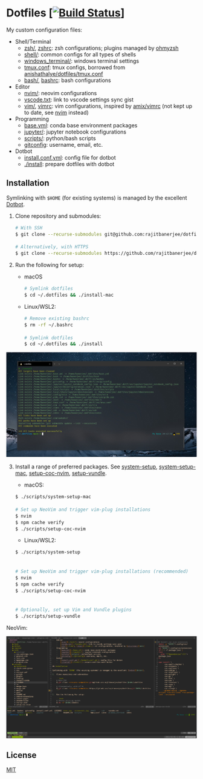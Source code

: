 # Dotfiles \[[![Build Status][travis-badge]][travis]]

My custom configuration files:

- Shell/Terminal
  - [zsh/](./zsh/), [zshrc](./zshrc): zsh configurations; plugins managed by [ohmyzsh][ohmyzsh]
  - [shell/](./shell/): common configs for all types of shells
  - [windows_terminal/](./windows_terminal/): windows terminal settings
  - [tmux.conf](./tmux.conf): tmux configs, borrowed from [anishathalye/dotfiles/tmux.conf][anish]
  - [bash/](./bash/), [bashrc](./bashrc): bash configurations
- Editor
  - [nvim/](./nvim/): neovim configurations
  - [vscode.txt](./vscode.txt): link to vscode settings sync gist
  - [vim/](./vim/), [vimrc](./vimrc): vim configurations, inspired by [amix/vimrc][amix] (not kept up to date, see [nvim](./nvim/) instead)
- Programming
  - [base.yml](./base.yml): conda base environment packages
  - [jupyter/](./jupyter/): jupyter notebook configurations
  - [scripts/][scripts]: python/bash scripts
  - [gitconfig](./gitconfig): username, email, etc.
- Dotbot
  - [install.conf.yml](./install.conf.yml): config file for dotbot
  - [./install](./install): prepare dotfiles with dotbot

## Installation

Symlinking with `$HOME` (for existing systems) is managed by the excellent [Dotbot][dotbot].

1.  Clone repository and submodules:

    ```bash
    # With SSH
    $ git clone --recurse-submodules git@github.com:rajitbanerjee/dotfiles ~/.dotfiles

    # Alternatively, with HTTPS
    $ git clone --recurse-submodules https://github.com/rajitbanerjee/dotfiles.git ~/.dotfiles
    ```

2.  Run the following for setup:

    - macOS

      ```zsh
      # Symlink dotfiles
      $ cd ~/.dotfiles && ./install-mac
      ```

    - Linux/WSL2:

      ```bash
      # Remove existing bashrc
      $ rm -rf ~/.bashrc

      # Symlink dotfiles
      $ cd ~/.dotfiles && ./install
      ```

<img src='./screenshot.jpg'>

3.  Install a range of preferred packages. See [system-setup][ss], [system-setup-mac][ssm], [setup-coc-nvim][scn], [setup-vundle][sv].

    - macOS:

    ```zsh
    $ ./scripts/system-setup-mac

    # Set up NeoVim and trigger vim-plug installations
    $ nvim
    $ npm cache verify
    $ ./scripts/setup-coc-nvim
    ```

    - Linux/WSL2:

    ```bash
    $ ./scripts/system-setup


    # Set up NeoVim and trigger vim-plug installations (recommended)
    $ nvim
    $ npm cache verify
    $ ./scripts/setup-coc-nvim


    # Optionally, set up Vim and Vundle plugins
    $ ./scripts/setup-vundle
    ```

NeoVim:

<img src='./nvim.png'>

## License

[MIT][license]

[travis-badge]: https://api.travis-ci.com/rajitbanerjee/dotfiles.svg?branch=main
[travis]: https://travis-ci.com/rajitbanerjee/dotfiles
[scripts]: https://github.com/rajitbanerjee/scripts
[amix]: https://github.com/amix/vimrc
[anish]: https://github.com/anishathalye/dotfiles/blob/master/tmux.conf
[dotbot]: https://github.com/anishathalye/dotbot
[ohmyzsh]: https://github.com/ohmyzsh/ohmyzsh
[ss]: https://github.com/rajitbanerjee/scripts/blob/master/system-setup
[ssm]: https://github.com/rajitbanerjee/scripts/blob/master/system-setup-mac
[scn]: https://github.com/rajitbanerjee/scripts/blob/master/setup-coc-nvim
[sv]: https://github.com/rajitbanerjee/scripts/blob/master/setup-vundle
[license]: LICENSE
